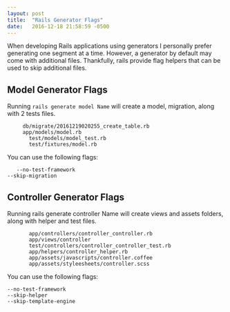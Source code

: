 ```yaml
---
layout: post
title:  "Rails Generator Flags"
date:   2016-12-18 21:58:59 -0500
---
```



When developing Rails applications using generators I personally prefer generating one segment at a time. However, a generator by default may come with additional files.
Thankfully, rails provide flag helpers that can be used to skip additional files. 

## Model Generator Flags


Running `rails generate model Name` will create a model,  migration, along with 2 tests files.

	  	 db/migrate/20161219020255_create_table.rb
	  	 app/models/model.rb
		   test/models/model_test.rb
		   test/fixtures/model.rb
									 
You can use the following flags:

`	--no-test-framework`         
	`--skip-migration`
	
## Controller Generator Flags


Running rails generate controller Name will create views and assets folders, along with helper and test files.

           app/controllers/controller_controller.rb
           app/views/controller
           test/controllers/controller_controller_test.rb
           app/helpers/controller_helper.rb
           app/assets/javascripts/controller.coffee
           app/assets/styleesheets/controller.scss

You can use the following flags:

    --no-test-framework
    --skip-helper
    --skip-template-engine

 

	



